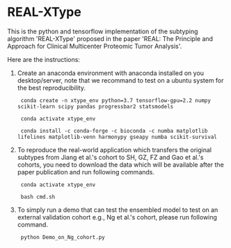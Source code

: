 # REAL-XType

This is the python and tensorflow implementation of the subtyping algorithm 'REAL-XType' proposed in the paper 'REAL: The Principle and Approach for Clinical Multicenter Proteomic Tumor Analysis'.

Here are the instructions:

1. Create an anaconda environment with anaconda installed on you desktop/server, note that we recommand to test on a ubuntu system for the best reproducibility.

		conda create -n xtype_env python=3.7 tensorflow-gpu=2.2 numpy scikit-learn scipy pandas progressbar2 statsmodels

		conda activate xtype_env

		conda install -c conda-forge -c bioconda -c numba matplotlib lifelines matplotlib-venn harmonypy gseapy numba scikit-survival


2. To reproduce the real-world application which transfers the original subtypes from Jiang et al.'s cohort to SH, GZ, FZ and Gao et al.'s cohorts, you need to download the data which will be available after the paper publication and run following commands.

		conda activate xtype_env

		bash cmd.sh

3. To simply run a demo that can test the ensembled model to test on an external validation cohort e.g., Ng et al.'s cohort, please run following command.

		python Demo_on_Ng_cohort.py